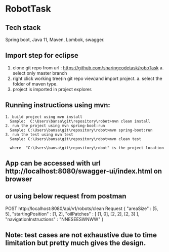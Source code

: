 # RobotTask

## Tech stack
  Spring boot, Java 11, Maven, Lombok, swagger.
 
## Import step for eclipse
  1. clone git repo from url : https://github.com/sharingcodetask/roboTask 
     a. select only master branch
  2. right click working tree(in git repo view)and import project.
     a. select the folder of maven type.
  3. project is imported in project explorer.
## Running instructions using mvn:
    1. build project using mvn install
      Sample:  C:\Users\bansa\git\repository\robot>mvn clean install
    2. run the project using mvn spring-boot:run
      Sample: C:\Users\bansa\git\repository\robot>mvn spring-boot:run
    3. run the test using mvn test
      Sample: C:\Users\bansa\git\repository\robot>mvn clean test
      
      where  "C:\Users\bansa\git\repository\robot" is the project location
      
## App can be accessed with url http://localhost:8080/swagger-ui/index.html on browser
##  or using below request from postman 
  POST    http://localhost:8080/api/v1/robots/clean
  Request
          {
          "areaSize" : [5, 5],
          "startingPosition" : [1, 2],
          "oilPatches" : [
            [1, 0],
            [2, 2],
            [2, 3]
        ],
          "navigationInstructions" : "NNESEESWNWW"
        }
        
## Note: test cases are not exhaustive due to time limitation but pretty much gives the design.


